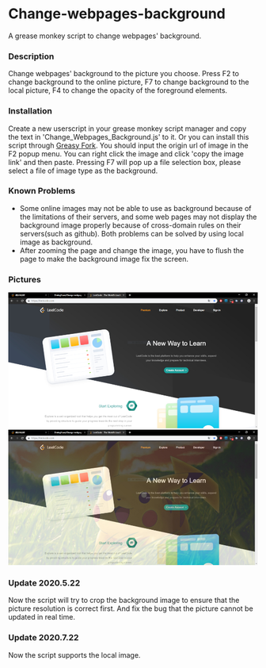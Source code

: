 # Change-webpages-background
A grease monkey script to change webpages' background.

### Description
Change webpages' background to the picture you choose. Press F2 to change background to the online picture, F7 to change background to the local picture, F4 to change the opacity of the foreground elements.

### Installation
Create a new userscript in your grease monkey script manager and copy the text in 'Change_Webpages_Background.js' to it. Or you can install this script through [Greasy Fork](https://greasyfork.org/en/scripts/389529-change-webpages-background-%E6%94%B9%E5%8F%98%E7%BD%91%E9%A1%B5%E7%9A%84%E8%83%8C%E6%99%AF).
You should input the origin url of image in the F2 popup menu. You can right click the image and click 'copy the image link' and then paste. Pressing F7 will pop up a file selection box, please select a file of image type as the background.

### Known Problems
* Some online images may not be able to use as background because of the limitations of their servers, and some web pages may not display the background image properly because of cross-domain rules on their servers(such as github). Both problems can be solved by using local image as background.
* After zooming the page and change the image, you have to flush the page to make the background image fix the screen.

### Pictures
![Before](https://github.com/ZimingYuan/Change-webpages-background/blob/master/Before.jpg)
![After](https://github.com/ZimingYuan/Change-webpages-background/blob/master/After.jpg)

### Update 2020.5.22
Now the script will try to crop the background image to ensure that the picture resolution is correct first.
And fix the bug that the picture cannot be updated in real time.

### Update 2020.7.22
Now the script supports the local image.
